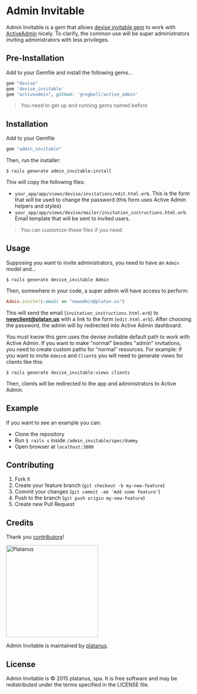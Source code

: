 Admin Invitable
===============

Admin Invitable is a gem that allows [devise invitable gem](https://github.com/scambra/devise_invitable) to work with [ActiveAdmin](http://activeadmin.info) nicely.
To clarify, the common use will be super administrators inviting administrators with less privileges.

## Pre-Installation

Add to your Gemfile and install the following gems...

```ruby
gem "devise"
gem 'devise_invitable'
gem "activeadmin", github: 'gregbell/active_admin'
```

> You need to get up and running gems named before

## Installation

Add to your Gemfile

```ruby
gem "admin_invitable"
```

Then, run the installer:

```shell
$ rails generate admin_invitable:install
```

This will copy the following files:

* `your_app/app/views/devise/invitations/edit.html.erb`. This is the form that will be used to change the password (this form uses Active Admin helpers and styles)
* `your_app/app/views/devise/mailer/invitation_instructions.html.erb`. Email template that will be sent to invited users.

> You can customize these files if you need.

## Usage

Supposing you want to invite administrators, you need to have an `Admin` model and...

```shell
$ rails generate devise_invitable Admin
```

Then, somewhere in your code, a super admin will have access to perform:

```ruby
Admin.invite!(:email => "newadmin@platan.us")
```

This will send the email (`invitation_instructions.html.erb`) to **newclient@platan.us** with a link to the form (`edit.html.erb`). After choosing the password, the admin will by redirected into Active Admin dashboard.

You must kwow this gem uses the devise invitable default path to work with Active Admin. If you want to make "normal" besides "admin" invitations, you need to create custom paths for "normal" resources. For example: if you want to invite `Admin`s and `Client`s you will need to generate views for clients like this:

```shell
$ rails generate devise_invitable:views clients
```

Then, clients will be redirected to the app and administrators to Active Admin.

## Example

If you want to see an example you can:

* Clone the repository
* Run `$ rails s` inside `/admin_invitable/spec/dummy`
* Open browser at `localhost:3000`

## Contributing

1. Fork it
2. Create your feature branch (`git checkout -b my-new-feature`)
3. Commit your changes (`git commit -am 'Add some feature'`)
4. Push to the branch (`git push origin my-new-feature`)
5. Create new Pull Request

## Credits

Thank you [contributors](https://github.com/platanus/admin-invitable/graphs/contributors)!

<img src="http://platan.us/gravatar_with_text.png" alt="Platanus" width="250"/>

Admin Invitable is maintained by [platanus](http://platan.us).

## License

Admin Invitable is © 2015 platanus, spa. It is free software and may be redistributed under the terms specified in the LICENSE file.

